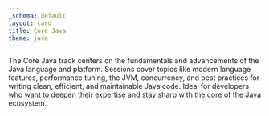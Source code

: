 ```yaml
---
_schema: default
layout: card
title: Core Java
theme: java
---
```

The Core Java track centers on the fundamentals and advancements of the Java language and platform. Sessions cover topics like modern language features, performance tuning, the JVM, concurrency, and best practices for writing clean, efficient, and maintainable Java code. Ideal for developers who want to deepen their expertise and stay sharp with the core of the Java ecosystem.